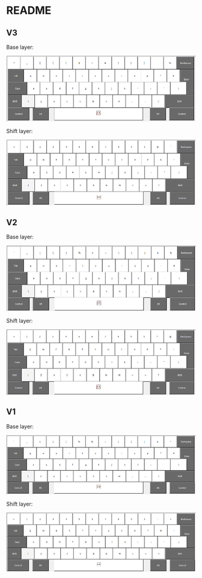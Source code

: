 # README

## V3

Base layer:

![](pics/layout_base_V3.png)

Shift layer:

![](pics/layout_shift_V3.png)

## V2

Base layer:

![](pics/layout_base_V2.png)

Shift layer:

![](pics/layout_shift_V2.png)

## V1

Base layer:

![](pics/layout_base.png)

Shift layer:

![](pics/layout_shift.png)

